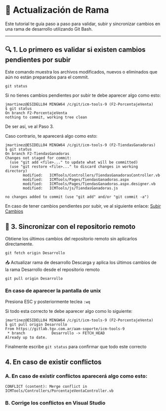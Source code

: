 # 🧪 Actualización de Rama

Este tutorial te guía paso a paso para validar, subir y sincronizar cambios en una rama de desarrollo utilizando Git Bash.

---

## 🔍 1. Lo primero es validar si existen cambios pendientes por subir

Este comando muestra los archivos modificados, nuevos o eliminados que aún no están preparados para el commit.

```git
git status
```

Si no tienes cambios pendientes por subir te debe aparecer algo como esto:
```git
jmartinez@ESIDELL04 MINGW64 /c/git/icm-tools-9 (F2-PorcentajeVenta)
$ git status
On branch F2-PorcentajeVenta
nothing to commit, working tree clean
```
De ser así, ve al Paso 3.

Caso contrario, te aparecerá algo como esto:
```git
jmartinez@ESIDELL04 MINGW64 /c/git/icm-tools-9 (F2-TiendasGanadoras)
$ git status
On branch F2-TiendasGanadoras
Changes not staged for commit:
  (use "git add <file>..." to update what will be committed)
  (use "git restore <file>..." to discard changes in working directory)
        modified:   ICMTools/Controllers/TiendasGanadorasController.vb
        modified:   ICMTools/Pages/TiendasGanadoras.aspx
        modified:   ICMTools/Pages/TiendasGanadoras.aspx.designer.vb
        modified:   ICMTools/js/TiendasGanadoras.js

no changes added to commit (use "git add" and/or "git commit -a")
```

En caso de tener cambios pendientes por subir, ve al siguiente enlace:
[Subir Cambios](https://github.com/jmartinez-exosinf/git-bash/blob/main/subir-cambios.md)


## 🔄 3. Sincronizar con el repositorio remoto
Obtiene los últimos cambios del repositorio remoto sin aplicarlos directamente.

```git
git fetch origin Desarrollo
```

📤 Actualizar rama de desarrollo
Descarga y aplica los últimos cambios de la rama Desarrollo desde el repositorio remoto

```git
git pull origin Desarrollo
```

### En caso de aparecer la pantalla de unix
Presiona ESC y posteriormente teclea ```:wq```

Si todo esta correcto te debe aparecer algo como lo siguiente:
```git
jmartinez@ESIDELL04 MINGW64 /c/git/icm-tools-9 (F2-PorcentajeVenta)
$ git pull origin Desarrollo
From https://gitlab.tgv.com.ar/aam-soporte/icm-tools-9
 * branch            Desarrollo -> FETCH_HEAD
Already up to date.
```

Finalmente escribe ```git status``` para confirmar que todo este correcto

## 4. En caso de existir conflictos

### A. En caso de existir conflictos aparecerá algo como esto:
```git
CONFLICT (content): Merge conflict in ICMTools/Controllers/PorcentajeVentaController.vb
```

### B. Corrige los conflictos en Visual Studio
